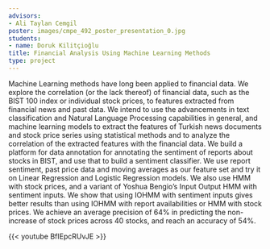 ```yaml
---
advisors:
- Ali Taylan Cemgil
poster: images/cmpe_492_poster_presentation_0.jpg
students:
- name: Doruk Kilitçioğlu
title: Financial Analysis Using Machine Learning Methods
type: project
---
```


Machine Learning methods have long been applied to financial data. We explore the correlation (or the lack thereof) of financial data, such as the BIST 100 index or individual stock prices, to features extracted from financial news and past data. We intend to use the advancements in text classification and Natural Language Processing capabilities in general, and machine learning models to extract the features of Turkish news documents and stock price series using statistical methods and to analyze the correlation of the extracted features with the financial data. We build a platform for data annotation for annotating the sentiment of reports about stocks in BIST, and use that to build a sentiment classifier. We use report sentiment, past price data and moving averages as our feature set and try it on Linear Regression and Logistic Regression models. We also use HMM with stock prices, and a variant of Yoshua Bengio’s Input Output HMM with sentiment inputs. We show that using IOHMM with sentiment inputs gives better results than using IOHMM with report availabilities or HMM with stock prices. We achieve an average precision of 64% in predicting the non-increase of stock prices across 40 stocks, and reach an accuracy of 54%.


{{< youtube BfIEpcRUvJE >}}